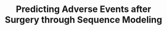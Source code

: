 ---
title: "Predicting Adverse Events after Surgery through Sequence Modeling"
authors: Senjuti Basu Roy, Moushumi Maria, Tina Wang, Anne Ehlers, David Flum
collection: publications
category: journal
year: 2018
month: 3
venue: Big Data Research -- Special Issue
pdf: https://www.sciencedirect.com/science/article/pii/S2214579617302186?casa_token=2Yd_gw_D6yEAAAAA:WRsrD2Zk7yxKvLufznPu1Ni7DtIMTu34iFwq0WfdlQQ182BccrX8JGRdcX6RwQ2PyLiQ-g1SrQ
bibtex: |
    @article{roy2018predicting,
    title={Predicting adverse events after surgery},
    author={Roy, Senjuti Basu and Maria, Moushumi and Wang, Tina and Ehlers, Anne and Flum, David},
    journal={Big data research},
    volume={13},
    pages={29--37},
    year={2018},
    publisher={Elsevier}
    }
permalink: /publications/2018_Big_data_research
---
